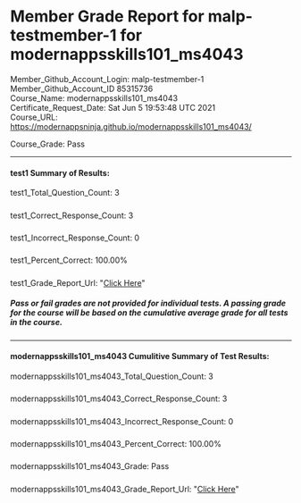 # Member Grade Report for malp-testmember-1 for modernappsskills101_ms4043  
   
Member_Github_Account_Login: malp-testmember-1  
Member_Github_Account_ID 85315736  
Course_Name: modernappsskills101_ms4043  
Certificate_Request_Date: Sat Jun  5 19:53:48 UTC 2021  
Course_URL: https://modernappsninja.github.io/modernappsskills101_ms4043/  
   
Course_Grade: Pass
   
---  
#### test1 Summary of Results:  
test1_Total_Question_Count: 3
#####  
test1_Correct_Response_Count: 3
#####  
test1_Incorrect_Response_Count: 0
#####  
test1_Percent_Correct: 100.00%
#####  
test1_Grade_Report_Url: "[Click Here](https://github.com/modernappsninjas/malp-testmember-1/blob/main/static/userdata/courses/modernappsskills101_ms4043/grade_report.pr72.test1.md)"
##### Pass or fail grades are not provided for individual tests. A passing grade for the course will be based on the cumulative average grade for all tests in the course.  
#####  
---  
#### modernappsskills101_ms4043 Cumulitive Summary of Test Results:  
modernappsskills101_ms4043_Total_Question_Count: 3  
#####  
modernappsskills101_ms4043_Correct_Response_Count: 3  
#####  
modernappsskills101_ms4043_Incorrect_Response_Count: 0 
#####  
modernappsskills101_ms4043_Percent_Correct: 100.00%  
#####  
modernappsskills101_ms4043_Grade: Pass  
#####  
modernappsskills101_ms4043_Grade_Report_Url: "[Click Here](https://github.com/modernappsninjas/malp-testmember-1/blob/main/static/userdata/courses/modernappsskills101_ms4043/grade_report.pr74.modernappsskills101_ms4043.md)"
#####  
